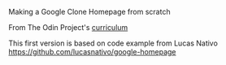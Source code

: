 Making a Google Clone Homepage from scratch

From The Odin Project's [curriculum](http://www.theodinproject.com/courses/web-development-101/lessons/html-css)

This first version is based on code example from Lucas Nativo https://github.com/lucasnativo/google-homepage
